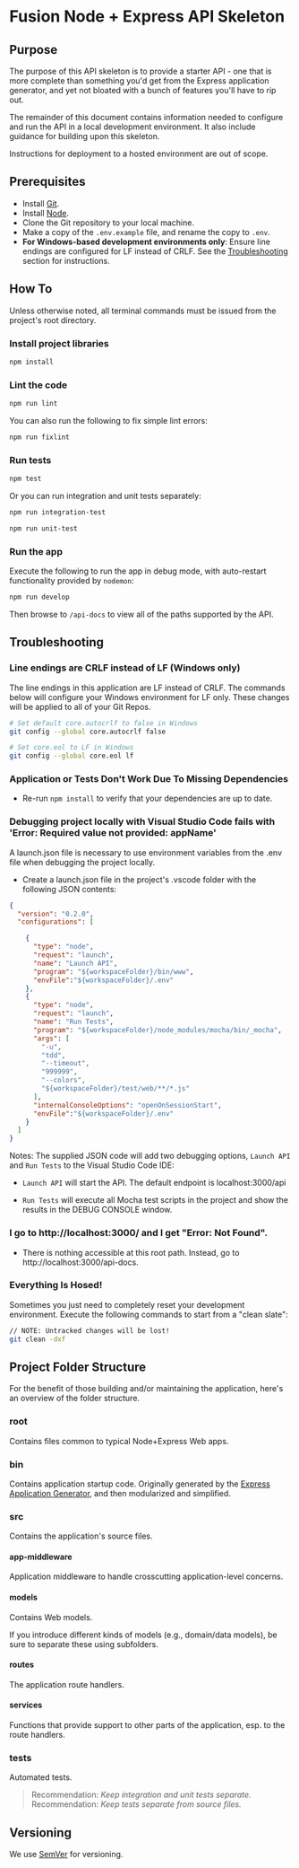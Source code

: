 ﻿
# Fusion Node + Express API Skeleton

## Purpose

The purpose of this API skeleton is to provide a starter API - one that is more complete than something you'd get from the Express application generator, and yet not bloated with a bunch of features you'll have to rip out.

The remainder of this document contains information needed to configure and run the API in a local development environment. It also include guidance for building upon this skeleton.

Instructions for deployment to a hosted environment are out of scope.

## Prerequisites

- Install [Git](https://git-scm.com/downloads).
- Install [Node](https://nodejs.org/en/download/).
- Clone the Git repository to your local machine.
- Make a copy of the `.env.example` file, and rename the copy to `.env`.
- **For Windows-based development environments only**: Ensure line endings are configured for LF instead of CRLF. See the [Troubleshooting](#Troubleshooting) section for instructions.

## How To

Unless otherwise noted, all terminal commands must be issued from the project's root directory.

### Install project libraries

```bash
npm install
```

### Lint the code

```bash
npm run lint
```

You can also run the following to fix simple lint errors:

```bash
npm run fixlint
```

### Run tests

```bash
npm test
```

Or you can run integration and unit tests separately:

```bash
npm run integration-test
```

```bash
npm run unit-test
```

### Run the app

Execute the following to run the app in debug mode, with auto-restart functionality provided by `nodemon`:

```bash
npm run develop
```

Then browse to `/api-docs` to view all of the paths supported by the API.

## Troubleshooting

### Line endings are CRLF instead of LF (Windows only)

The line endings in this application are LF instead of CRLF. The commands below will configure your Windows environment for LF only. These changes will be applied to all of your Git Repos.

```bash
# Set default core.autocrlf to false in Windows
git config --global core.autocrlf false

# Set core.eol to LF in Windows
git config --global core.eol lf
```

### Application or Tests Don't Work Due To Missing Dependencies

* Re-run `npm install` to verify that your dependencies are up to date.

### Debugging project locally with Visual Studio Code fails with 'Error: Required value not provided: appName'

A launch.json file is necessary to use environment variables from the .env file when debugging the project locally.

- Create a launch.json file in the project's .vscode folder with the following JSON contents:

```JSON
{
  "version": "0.2.0",
  "configurations": [

    {
      "type": "node",
      "request": "launch",
      "name": "Launch API",
      "program": "${workspaceFolder}/bin/www",
      "envFile":"${workspaceFolder}/.env"
    },
    {
      "type": "node",
      "request": "launch",
      "name": "Run Tests",
      "program": "${workspaceFolder}/node_modules/mocha/bin/_mocha",
      "args": [
        "-u",
        "tdd",
        "--timeout",
        "999999",
        "--colors",
        "${workspaceFolder}/test/web/**/*.js"
      ],
      "internalConsoleOptions": "openOnSessionStart",
      "envFile":"${workspaceFolder}/.env"
    }
  ]
}
```

Notes: The supplied JSON code will add two debugging options, `Launch API` and `Run Tests` to the Visual Studio Code IDE:

- `Launch API` will start the API. The default endpoint is localhost:3000/api

- `Run Tests` will execute all Mocha test scripts in the project and show the results in the DEBUG CONSOLE window.

### I go to http://localhost:3000/ and I get "Error: Not Found".
* There is nothing accessible at this root path. Instead, go to http://localhost:3000/api-docs.

### Everything Is Hosed!

Sometimes you just need to completely reset your development environment. Execute the following commands to start from a "clean slate":

```bash
// NOTE: Untracked changes will be lost!
git clean -dxf
```

## Project Folder Structure

For the benefit of those building and/or maintaining the application, here's an overview of the folder structure.

### root

Contains files common to typical Node+Express Web apps.

### bin

Contains application startup code. Originally generated by the [Express Application Generator](https://expressjs.com/en/starter/generator.html), and then modularized and simplified.

### src

Contains the application's source files.

#### app-middleware

Application middleware to handle crosscutting application-level concerns.

#### models

Contains Web models.

If you introduce different kinds of models (e.g., domain/data models), be sure to separate these using subfolders.

#### routes

The application route handlers.

#### services

Functions that provide support to other parts of the application, esp. to the route handlers.

### tests

Automated tests.

  > Recommendation: *Keep integration and unit tests separate.*
  > Recommendation: *Keep tests separate from source files.*

## Versioning

We use [SemVer](http://semver.org/) for versioning.
